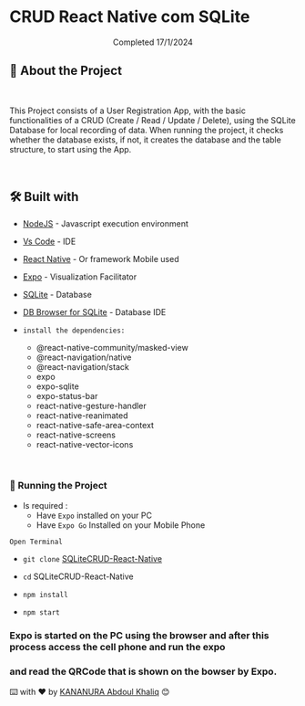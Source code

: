 <!-- ************************************* Logo ********************************************* -->
<h1> CRUD React Native com SQLite </h1>

<p align="center" > Completed 17/1/2024 </p>

## 🚀 About the Project

</br>

This Project consists of a User Registration App, with the basic functionalities of a CRUD (Create / Read / Update / Delete), using the SQLite Database for local recording of data. When running the project, it checks whether the database exists, if not, it creates the database and the table structure, to start using the App.

</br>

## 🛠️ Built with

- [NodeJS](https://nodejs.org/en/) - Javascript execution environment
- [Vs Code](https://code.visualstudio.com/) - IDE
- [React Native](https://reactnative.dev/) - Or framework Mobile used
- [Expo](https://expo.io/) - Visualization Facilitator
- [SQLite](https://www.sqlite.org/index.html) - Database
- [DB Browser for SQLite](https://www.sqlite.org/index.html) - Database IDE

- `install the dependencies:`
  - @react-native-community/masked-view
  - @react-navigation/native
  - @react-navigation/stack
  - expo
  - expo-sqlite
  - expo-status-bar
  - react-native-gesture-handler
  - react-native-reanimated
  - react-native-safe-area-context
  - react-native-screens
  - react-native-vector-icons

</br>

<h3> 🎲 Running the Project</h3>

- Is required :
  - Have `Expo` installed on your PC
  - Have `Expo Go` Installed on your Mobile Phone

`Open Terminal`
- `git clone` [SQLiteCRUD-React-Native](https://github.com/AbdulKhaliq59/SQLiteCRUD-React-Native.git)

- `cd` SQLiteCRUD-React-Native

- `npm install`

- `npm start`

### Expo is started on the PC using the browser and after this process access the cell phone and run the expo
### and read the QRCode that is shown on the bowser by Expo.


⌨️ with ❤️ by [KANANURA Abdoul Khaliq](https://github.com/AbdulKhaliq59) 😊
